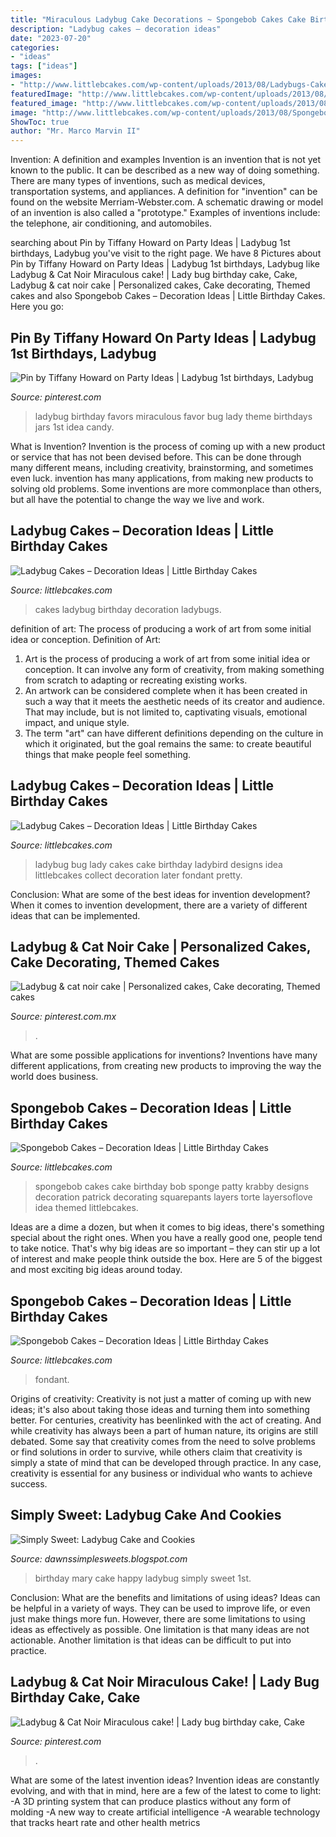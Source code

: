```yaml
---
title: "Miraculous Ladybug Cake Decorations ~ Spongebob Cakes Cake Birthday Bob Sponge Patty Krabby Designs Decoration Patrick Decorating Squarepants Layers Torte Layersoflove Idea Themed Littlebcakes"
description: "Ladybug cakes – decoration ideas"
date: "2023-07-20"
categories:
- "ideas"
tags: ["ideas"]
images:
- "http://www.littlebcakes.com/wp-content/uploads/2013/08/Ladybugs-Cakes.jpg"
featuredImage: "http://www.littlebcakes.com/wp-content/uploads/2013/08/Spongebob-Birthday-Cake.jpg"
featured_image: "http://www.littlebcakes.com/wp-content/uploads/2013/08/Ladybug-Cake-Designs.jpg"
image: "http://www.littlebcakes.com/wp-content/uploads/2013/08/Spongebob-Birthday-Cake.jpg"
ShowToc: true
author: "Mr. Marco Marvin II"
---
```



Invention: A definition and examples
Invention is an invention that is not yet known to the public. It can be described as a new way of doing something. There are many types of inventions, such as medical devices, transportation systems, and appliances. 
A definition for "invention" can be found on the website Merriam-Webster.com. A schematic drawing or model of an invention is also called a "prototype." 
Examples of inventions include: the telephone, air conditioning, and automobiles.

	

		
searching about Pin by Tiffany Howard on Party Ideas | Ladybug 1st birthdays, Ladybug you've visit to the right page. We have 8 Pictures about Pin by Tiffany Howard on Party Ideas | Ladybug 1st birthdays, Ladybug like Ladybug &amp; Cat Noir Miraculous cake! | Lady bug birthday cake, Cake, Ladybug &amp; cat noir cake | Personalized cakes, Cake decorating, Themed cakes and also Spongebob Cakes – Decoration Ideas | Little Birthday Cakes. Here you go:
		
    
## Pin By Tiffany Howard On Party Ideas | Ladybug 1st Birthdays, Ladybug

<img loading=lazy src="https://i.pinimg.com/originals/a6/93/57/a693579462db142281a4efc847ed51cd.jpg" onerror="this.onerror=null;this.src='https://tse4.mm.bing.net/th?id=OIP._01pwo__xVSxihyvnLy1ngHaJ4&amp;pid=15.1';" alt="Pin by Tiffany Howard on Party Ideas | Ladybug 1st birthdays, Ladybug">

_Source: pinterest.com_

>ladybug birthday favors miraculous favor bug lady theme birthdays jars 1st idea candy. 

	

What is Invention?
Invention is the process of coming up with a new product or service that has not been devised before. This can be done through many different means, including creativity, brainstorming, and sometimes even luck. invention has many applications, from making new products to solving old problems. Some inventions are more commonplace than others, but all have the potential to change the way we live and work.

    
## Ladybug Cakes – Decoration Ideas | Little Birthday Cakes

<img loading=lazy src="http://www.littlebcakes.com/wp-content/uploads/2013/08/Ladybugs-Cakes.jpg" onerror="this.onerror=null;this.src='https://tse2.mm.bing.net/th?id=OIP.SZpsxlOORgqc3ycauO94CAHaJf&amp;pid=15.1';" alt="Ladybug Cakes – Decoration Ideas | Little Birthday Cakes">

_Source: littlebcakes.com_

>cakes ladybug birthday decoration ladybugs. 

	

definition of art: The process of producing a work of art from some initial idea or conception.
Definition of Art:
1. Art is the process of producing a work of art from some initial idea or conception. It can involve any form of creativity, from making something from scratch to adapting or recreating existing works.
2. An artwork can be considered complete when it has been created in such a way that it meets the aesthetic needs of its creator and audience. That may include, but is not limited to, captivating visuals, emotional impact, and unique style.
3. The term "art" can have different definitions depending on the culture in which it originated, but the goal remains the same: to create beautiful things that make people feel something.

    
## Ladybug Cakes – Decoration Ideas | Little Birthday Cakes

<img loading=lazy src="http://www.littlebcakes.com/wp-content/uploads/2013/08/Ladybug-Cake-Designs.jpg" onerror="this.onerror=null;this.src='https://tse4.mm.bing.net/th?id=OIP.DKOxY38OW9LXC2V5AGxESAHaLJ&amp;pid=15.1';" alt="Ladybug Cakes – Decoration Ideas | Little Birthday Cakes">

_Source: littlebcakes.com_

>ladybug bug lady cakes cake birthday ladybird designs idea littlebcakes collect decoration later fondant pretty. 

	

Conclusion: What are some of the best ideas for invention development?
When it comes to invention development, there are a variety of different ideas that can be implemented.

    
## Ladybug &amp; Cat Noir Cake | Personalized Cakes, Cake Decorating, Themed Cakes

<img loading=lazy src="https://i.pinimg.com/736x/39/aa/02/39aa02b67a2af45c8d0186441d1c716f.jpg" onerror="this.onerror=null;this.src='https://tse3.mm.bing.net/th?id=OIP.zMoIONepn8_QgEaJ0CehkQHaJ3&amp;pid=15.1';" alt="Ladybug &amp; cat noir cake | Personalized cakes, Cake decorating, Themed cakes">

_Source: pinterest.com.mx_

>. 

	

What are some possible applications for inventions?
Inventions have many different applications, from creating new products to improving the way the world does business.

    
## Spongebob Cakes – Decoration Ideas | Little Birthday Cakes

<img loading=lazy src="http://www.littlebcakes.com/wp-content/uploads/2013/08/Spongebob-Birthday-Cake.jpg" onerror="this.onerror=null;this.src='https://tse4.mm.bing.net/th?id=OIP.2XHuLotT9a-vVVLbeK5jBAHaKY&amp;pid=15.1';" alt="Spongebob Cakes – Decoration Ideas | Little Birthday Cakes">

_Source: littlebcakes.com_

>spongebob cakes cake birthday bob sponge patty krabby designs decoration patrick decorating squarepants layers torte layersoflove idea themed littlebcakes. 

	

Ideas are a dime a dozen, but when it comes to big ideas, there's something special about the right ones. When you have a really good one, people tend to take notice. That's why big ideas are so important – they can stir up a lot of interest and make people think outside the box. Here are 5 of the biggest and most exciting big ideas around today.

    
## Spongebob Cakes – Decoration Ideas | Little Birthday Cakes

<img loading=lazy src="https://www.littlebcakes.com/wp-content/uploads/2013/08/Spongebob-Fondant-Cake.jpg" onerror="this.onerror=null;this.src='https://tse4.mm.bing.net/th?id=OIP.HcMVfB2dG3_KYFDTMMEJGwHaJ3&amp;pid=15.1';" alt="Spongebob Cakes – Decoration Ideas | Little Birthday Cakes">

_Source: littlebcakes.com_

>fondant. 

	

Origins of creativity:
Creativity is not just a matter of coming up with new ideas; it's also about taking those ideas and turning them into something better. For centuries, creativity has beenlinked with the act of creating. And while creativity has always been a part of human nature, its origins are still debated. Some say that creativity comes from the need to solve problems or find solutions in order to survive, while others claim that creativity is simply a state of mind that can be developed through practice. In any case, creativity is essential for any business or individual who wants to achieve success.

    
## Simply Sweet: Ladybug Cake And Cookies

<img loading=lazy src="http://3.bp.blogspot.com/-sqYEFUQIoVg/URpg9D2BSNI/AAAAAAAAB7g/FH814E5Fsxw/s1600/2.jpg" onerror="this.onerror=null;this.src='https://tse3.mm.bing.net/th?id=OIP.CBFGwQy_Xry3ndsaBfgGqAHaJ4&amp;pid=15.1';" alt="Simply Sweet: Ladybug Cake and Cookies">

_Source: dawnssimplesweets.blogspot.com_

>birthday mary cake happy ladybug simply sweet 1st. 

	

Conclusion: What are the benefits and limitations of using ideas?
Ideas can be helpful in a variety of ways. They can be used to improve life, or even just make things more fun. However, there are some limitations to using ideas as effectively as possible. One limitation is that many ideas are not actionable. Another limitation is that ideas can be difficult to put into practice.

    
## Ladybug &amp; Cat Noir Miraculous Cake! | Lady Bug Birthday Cake, Cake

<img loading=lazy src="https://i.pinimg.com/736x/08/d4/ca/08d4ca2809ecd80cc8906df9670caa9b.jpg" onerror="this.onerror=null;this.src='https://tse1.mm.bing.net/th?id=OIP.pjUFMxjBGH-zoxNLoxR0WAHaKz&amp;pid=15.1';" alt="Ladybug &amp; Cat Noir Miraculous cake! | Lady bug birthday cake, Cake">

_Source: pinterest.com_

>. 

	

What are some of the latest invention ideas?
Invention ideas are constantly evolving, and with that in mind, here are a few of the latest to come to light: 
-A 3D printing system that can produce plastics without any form of molding 
-A new way to create artificial intelligence 
-A wearable technology that tracks heart rate and other health metrics


